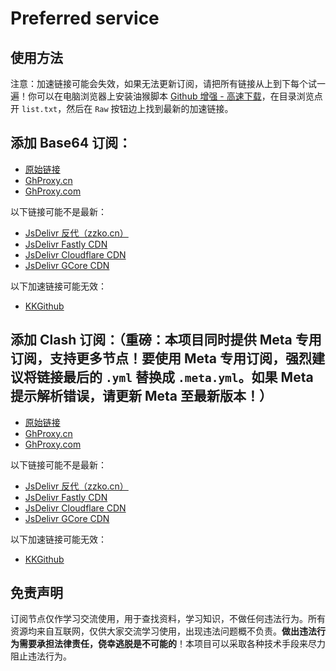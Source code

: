 # Preferred service

## 使用方法

注意：加速链接可能会失效，如果无法更新订阅，请把所有链接从上到下每个试一遍！你可以在电脑浏览器上安装油猴脚本 [Github 增强 - 高速下载](https://greasyfork.org/zh-CN/scripts/412245)，在目录浏览点开 `list.txt`，然后在 `Raw` 按钮边上找到最新的加速链接。

## 添加 Base64 订阅：
- [原始链接](https://raw.githubusercontent.com/skywrt/Preferred-service/master/list.txt)
- [GhProxy.cn](https://ghproxy.cn/https://raw.githubusercontent.com/skywrt/Preferred-service/master/list.txt)
- [GhProxy.com](https://mirror.ghproxy.com/https://raw.githubusercontent.com/skywrt/Preferred-service/master/list.txt)

以下链接可能不是最新：
- [JsDelivr 反代（zzko.cn）](https://cdn.jsdelivr.us/gh/skywrt/Preferred-service@master/list.txt)
- [JsDelivr Fastly CDN](https://fastly.jsdelivr.net/gh/skywrt/Preferred-service@master/list.txt)
- [JsDelivr Cloudflare CDN](https://testingcf.jsdelivr.net/gh/skywrt/Preferred-service@master/list.txt)
- [JsDelivr GCore CDN](https://gcore.jsdelivr.net/gh/skywrt/Preferred-service@master/list.txt)

以下加速链接可能无效：
- [KKGithub](https://raw.kkgithub.com/skywrt/Preferred-service/master/list.txt)

## 添加 Clash 订阅：（重磅：本项目同时提供 Meta 专用订阅，支持更多节点！要使用 Meta 专用订阅，**强烈建议将链接最后的 `.yml` 替换成 `.meta.yml`**。如果 Meta 提示解析错误，请**更新 Meta 至最新版本**！）
- [原始链接](https://raw.githubusercontent.com/skywrt/Preferred-service/master/list.yml)
- [GhProxy.cn](https://ghproxy.cn/https://raw.githubusercontent.com/skywrt/Preferred-service/master/list.yml)
- [GhProxy.com](https://mirror.ghproxy.com/https://raw.githubusercontent.com/skywrt/Preferred-service/master/list.yml)

以下链接可能不是最新：
- [JsDelivr 反代（zzko.cn）](https://cdn.jsdelivr.us/gh/skywrt/Preferred-service@master/list.yml)
- [JsDelivr Fastly CDN](https://fastly.jsdelivr.net/gh/skywrt/Preferred-service@master/list.yml)
- [JsDelivr Cloudflare CDN](https://testingcf.jsdelivr.net/gh/skywrt/Preferred-service@master/list.yml)
- [JsDelivr GCore CDN](https://gcore.jsdelivr.net/gh/skywrt/Preferred-service@master/list.yml)

以下加速链接可能无效：
- [KKGithub](https://raw.kkgithub.com/skywrt/Preferred-service/master/list.yml)

## 免责声明

订阅节点仅作学习交流使用，用于查找资料，学习知识，不做任何违法行为。所有资源均来自互联网，仅供大家交流学习使用，出现违法问题概不负责。**做出违法行为需要承担法律责任，侥幸逃脱是不可能的**！本项目可以采取各种技术手段来尽力阻止违法行为。
